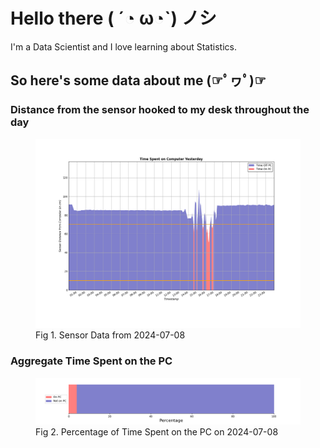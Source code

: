 
# Hello there ( ´◔ ω◔`) ノシ

I'm a Data Scientist and I love learning about Statistics.

## So here's some data about me (☞ﾟヮﾟ)☞


### Distance from the sensor hooked to my desk throughout the day
<figure>
  <picture>
    <source media="(prefers-color-scheme: dark)" srcset="Pi/readme/graphs/lineplot/dark-plot-2024-07-08.png">
    <source media="(prefers-color-scheme: light)" srcset="Pi/readme/graphs/lineplot/light-plot-2024-07-08.png">
    <img alt="Shows a black logo in light color mode and a white one in dark color mode." src="Pi/readme/graphs/lineplot/light-plot-2024-07-08.png">
  </picture>
  <figcaption>Fig 1. Sensor Data from 2024-07-08</figcaption>
</figure>



### Aggregate Time Spent on the PC
<figure>
  <picture>
    <source media="(prefers-color-scheme: dark)" srcset="Pi/readme/graphs/barplot/dark-plot-2024-07-08.png">
    <source media="(prefers-color-scheme: light)" srcset="Pi/readme/graphs/barplot/light-plot-2024-07-08.png">
    <img alt="Shows a black logo in light color mode and a white one in dark color mode." src="Pi/readme/graphs/barplot/light-plot-2024-07-08.png">
  </picture>
  <figcaption>Fig 2. Percentage of Time Spent on the PC on 2024-07-08</figcaption>
</figure>
